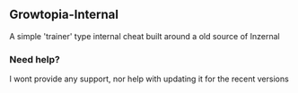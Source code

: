 ## Growtopia-Internal
A simple 'trainer' type internal cheat built around a old source of Inzernal

### Need help?
I wont provide any support, nor help with updating it for the recent versions
